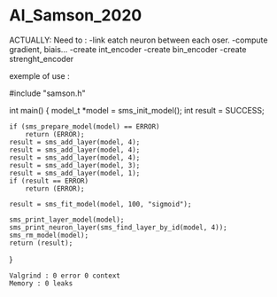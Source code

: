 # AI_Samson_2020


ACTUALLY:
Need to :
-link eatch neuron between each oser.
-compute gradient, biais...
-create int_encoder
-create bin_encoder
-create strenght_encoder


exemple of use :

#include "samson.h"

int main()
{
    model_t *model = sms_init_model();
    int result = SUCCESS;

    if (sms_prepare_model(model) == ERROR)
        return (ERROR);
    result = sms_add_layer(model, 4);
    result = sms_add_layer(model, 4);
    result = sms_add_layer(model, 4);
    result = sms_add_layer(model, 3);
    result = sms_add_layer(model, 1);
    if (result == ERROR)
        return (ERROR);

    result = sms_fit_model(model, 100, "sigmoid");

    sms_print_layer_model(model);
    sms_print_neuron_layer(sms_find_layer_by_id(model, 4));
    sms_rm_model(model);
    return (result);
}

    Valgrind : 0 error 0 context
    Memory : 0 leaks